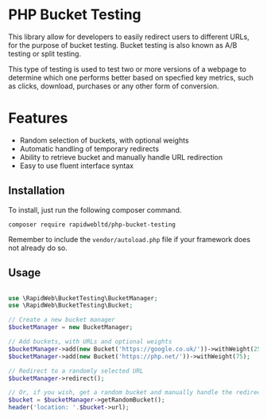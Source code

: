 # PHP Bucket Testing

This library allow for developers to easily redirect users to different URLs, for the purpose 
of bucket testing. Bucket testing is also known as A/B testing or split testing.

This type of testing is used to test two or more versions of a webpage to determine which one
performs better based on specfied key metrics, such as clicks, download, purchases or any other
form of conversion.

# Features

* Random selection of buckets, with optional weights
* Automatic handling of temporary redirects
* Ability to retrieve bucket and manually handle URL redirection
* Easy to use fluent interface syntax

## Installation
To install, just run the following composer command.

`composer require rapidwebltd/php-bucket-testing`

Remember to include the `vendor/autoload.php` file if your framework does not already do so.

## Usage

```php

use \RapidWeb\BucketTesting\BucketManager;
use \RapidWeb\BucketTesting\Bucket;

// Create a new bucket manager
$bucketManager = new BucketManager;

// Add buckets, with URLs and optional weights
$bucketManager->add(new Bucket('https://google.co.uk/'))->withWeight(25);
$bucketManager->add(new Bucket('https://php.net/'))->withWeight(75);

// Redirect to a randomly selected URL
$bucketManager->redirect();

// Or, if you wish, get a random bucket and manually handle the redirection
$bucket = $bucketManager->getRandomBucket();
header('location: '.$bucket->url);

```